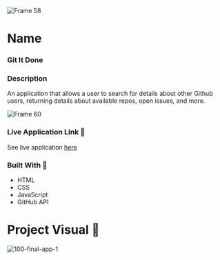 

![Frame 58](https://user-images.githubusercontent.com/77648727/110423056-400b7400-8055-11eb-86a6-4bd3f52c85bc.png)

# Name  
### Git It Done   

### Description 
An application that allows a user to search for details about other Github users, returning details about available repos, open issues, and more.

![Frame 60](https://user-images.githubusercontent.com/77648727/110560471-e8bfdf00-80fa-11eb-8dde-2dd2b083bddf.png)

### Live Application Link :eyes:
See live application [here](https://sarahdurks.github.io/git-it-done/)


### Built With :toolbox: 
- HTML
- CSS
- JavaScript
- GitHub API

# Project Visual :metal:
![100-final-app-1](https://user-images.githubusercontent.com/77648727/110562080-b82d7480-80fd-11eb-8612-54c62db3d695.jpg)

